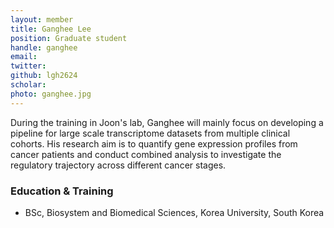 ```yaml
---
layout: member
title: Ganghee Lee
position: Graduate student
handle: ganghee
email:
twitter:
github: lgh2624
scholar: 
photo: ganghee.jpg
---
```


  During the training in Joon's lab, Ganghee will mainly focus on developing a pipeline for large scale transcriptome datasets from multiple clinical cohorts. His research aim is to quantify gene expression profiles from cancer patients and conduct combined analysis to investigate the regulatory trajectory across different cancer stages.

### Education & Training
- BSc, Biosystem and Biomedical Sciences, Korea University, South Korea